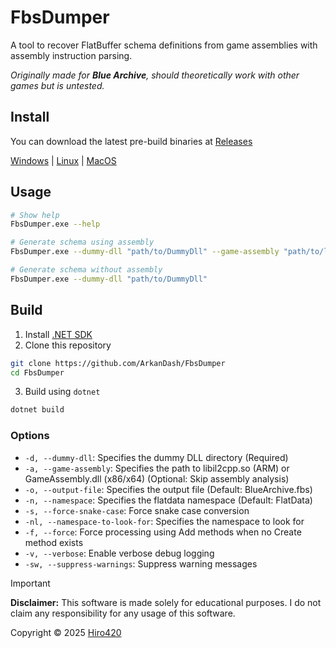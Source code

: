 # FbsDumper

A tool to recover FlatBuffer schema definitions from game assemblies with assembly instruction parsing.

*Originally made for **Blue Archive**, should theoretically work with other games but is untested.*

## Install

You can download the latest pre-build binaries at [Releases](https://github.com/ArkanDash/FbsDumper/releases)

[Windows](https://github.com/ArkanDash/FbsDumper/releases/latest/download/FbsDumper-v2.1.0-win-x64.zip) | [Linux](https://github.com/ArkanDash/FbsDumper/releases/latest/download/FbsDumper-v2.1.0-linux-x64.zip) | [MacOS](https://github.com/ArkanDash/FbsDumper/releases/latest/download/FbsDumper-v2.1.0-osx-arm64.zip) 


## Usage

```bash
# Show help
FbsDumper.exe --help

# Generate schema using assembly
FbsDumper.exe --dummy-dll "path/to/DummyDll" --game-assembly "path/to/libil2cpp.so"

# Generate schema without assembly
FbsDumper.exe --dummy-dll "path/to/DummyDll"
```

## Build

1. Install [.NET SDK](https://dotnet.microsoft.com/en-us/download)
2. Clone this repository

```sh
git clone https://github.com/ArkanDash/FbsDumper
cd FbsDumper
```

3. Build using `dotnet`

```sh
dotnet build
```

### Options

- `-d, --dummy-dll`: Specifies the dummy DLL directory (Required)
- `-a, --game-assembly`: Specifies the path to libil2cpp.so (ARM) or GameAssembly.dll (x86/x64) (Optional: Skip assembly
  analysis)
- `-o, --output-file`: Specifies the output file (Default: BlueArchive.fbs)
- `-n, --namespace`: Specifies the flatdata namespace (Default: FlatData)
- `-s, --force-snake-case`: Force snake case conversion
- `-nl, --namespace-to-look-for`: Specifies the namespace to look for
- `-f, --force`: Force processing using Add methods when no Create method exists
- `-v, --verbose`: Enable verbose debug logging
- `-sw, --suppress-warnings`: Suppress warning messages

> [!IMPORTANT]  
> **Disclaimer:** This software is made solely for educational purposes. I do not claim any responsibility for any usage
> of this software.

Copyright © 2025 [Hiro420](https://github.com/Hiro420)